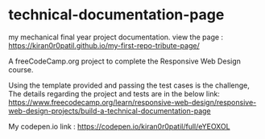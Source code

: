 # technical-documentation-page

my mechanical final year project documentation.
view the page : https://kiran0r0patil.github.io/my-first-repo-tribute-page/

A freeCodeCamp.org project to complete the Responsive Web Design course.

Using the template provided and passing the test cases is the challenge,
The details regarding the project and tests are in the below link:
https://www.freecodecamp.org/learn/responsive-web-design/responsive-web-design-projects/build-a-technical-documentation-page

My codepen.io link :
https://codepen.io/kiran0r0patil/full/eYEOXOL
